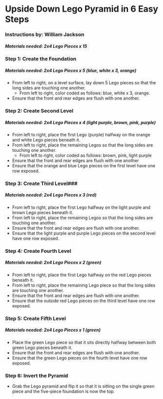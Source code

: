 # Upside Down Lego Pyramid in 6 Easy Steps
### Instructions by: William Jackson
##### Materials needed: 2x4 Lego Pieces x 15

### Step 1: Create the Foundation
##### Materials needed: 2x4 Lego Pieces x 5 (blue, white x 3, orange)
- From left to right, on a level surface, lay down 5 Lego pieces so that the long sides are touching one another.
  - From left to right, color coded as follows: blue, white x 3, orange.
- Ensure that the front and rear edges are flush with one another. 




### Step 2: Create Second Level
##### Materials needed: 2x4 Lego Pieces x 4 (light purple, brown, pink, purple)
- From left to right, place the first Lego (purple) halfway on the orange and white Lego pieces beneath it.
- From left to right, place the remaining Legos so that the long sides are touching one another.
  - From left to right, color coded as follows: brown, pink, light purple
- Ensure that the front and rear edges are flush with one another
- Ensure that the orange and blue Lego pieces on the first level have one row exposed.



### Step 3: Create Third Level###
##### Materials needed: 2x4 Lego Pieces x 3 (red)
- From left to right, place the first Lego halfway on the light purple and brown Lego pieces beneath it.
- From left to right, place the remaining Legos so that the long sides are touching one another.
- Ensure that the front and rear edges are flush with one another.
- Ensure that the light purple and purple Lego pieces on the second level have one row exposed.




### Step 4: Create Fourth Level
##### Materials needed: 2x4 Lego Pieces x 2 (green)
- From left to right, place the first Lego halfway on the red Lego pieces beneath it.
- From left to right, place the remaining Lego piece so that the long sides are touching one another.
- Ensure that the front and rear edges are flush with one another.
- Ensure that the outside red Lego pieces on the third level have one row exposed.





### Step 5: Create Fifth Level
##### Materials needed: 2x4 Lego Pieces x 1 (green)
- Place the green Lego piece so that it sits directly halfway between both green Lego pieces beneath it.
- Ensure that the front and rear edges are flush with one another.
- Ensure that the green Lego pieces on the fourth level have one row exposed.




### Step 6: Invert the Pyramid
- Grab the Lego pyramid and flip it so that it is sitting on the single green piece and the five-piece foundation is now the top.

